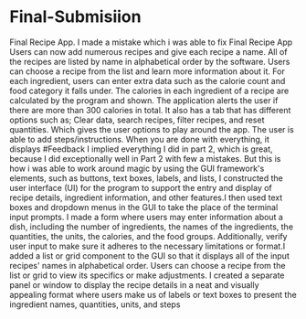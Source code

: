 # Final-Submisiion
Final Recipe App. I made a mistake which i was able to fix
Final Recipe App Users can now add numerous recipes and give each recipe a name. All of the recipes are listed by name in alphabetical order by the software. Users can choose a recipe from the list and learn more information about it. For each ingredient, users can enter extra data such as the calorie count and food category it falls under. The calories in each ingredient of a recipe are calculated by the program and shown. The application alerts the user if there are more than 300 calories in total. It also has a tab that has different options such as; Clear data, search recipes, filter recipes, and reset quantities. Which gives the user options to play around the app. The user is able to add steps/instructions. When you are done with everything, it displays #Feedback I implied everything I did in part 2, which is great, because I did exceptionally well in Part 2 with few a mistakes. But this is how i was able to work around magic by using the GUI framework's elements, such as buttons, text boxes, labels, and lists, I constructed the user interface (UI) for the program to support the entry and display of recipe details, ingredient information, and other features.I then used text boxes and dropdown menus in the GUI to take the place of the terminal input prompts. I made a form where users may enter information about a dish, including the number of ingredients, the names of the ingredients, the quantities, the units, the calories, and the food groups. Additionally, verify user input to make sure it adheres to the necessary limitations or format.I added a list or grid component to the GUI so that it displays all of the input recipes' names in alphabetical order. Users can choose a recipe from the list or grid to view its specifics or make adjustments. I created a separate panel or window to display the recipe details in a neat and visually appealing format where users make us of labels or text boxes to present the ingredient names, quantities, units, and steps

